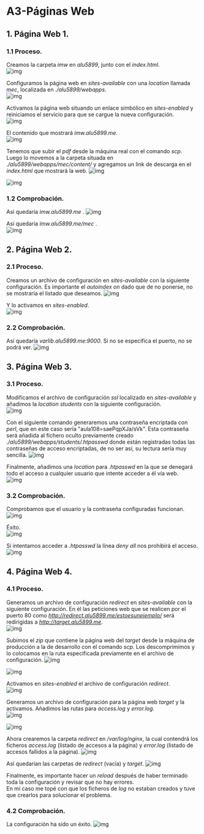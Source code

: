 # A3-Páginas Web
## 1. Página Web 1.
### 1.1 Proceso.
Creamos la carpeta *imw* en *alu5899*, junto con el *index.html*.  
![img](./img/001.png)  

Configuramos la página web en *sites-available* con una *location* llamada *mec*, localizada en *./alu5899/webapps*.  
![img](./img/002.png)  

Activamos la página web situando un enlace simbólico en *sites-enabled* y reiniciamos el servicio para que se cargue la nueva configuración.  
![img](./img/003.png)  

El contenido que mostrará *imw.alu5899.me*.    
![img](./img/004.png)  

Tenemos que subir el *pdf* desde la máquina real con el comando *scp*. Luego lo movemos a la carpeta situada en *./alu5899/webapps/mec/content/* y agregamos un link de descarga en el *index.html* que mostrará la web.
![img](./img/005.png)  

![img](./img/006.png)  

### 1.2 Comprobación.  
Así quedaría *imw.alu5899.me* .
![img](./img/008.png)

Así quedaría *imw.alu5899.me/mec* .  
![img](./img/009.png)

## 2. Página Web 2.
### 2.1 Proceso.  
Creamos un archivo de configuración en *sites-available* con la siguiente configuración. Es importante el *autoindex on* dado que de no ponerse, no se mostraría el listado que deseamos.
![img](./img/010.png)  

Y lo activamos en *sites-enabled*.  
![img](./img/011.png)   
### 2.2 Comprobación.  
Así quedaría *varlib.alu5899.me:9000*. Si no se especifica el puerto, no se podrá ver.
![img](./img/012.png)

## 3. Página Web 3.
### 3.1 Proceso.  
Modificamos el archivo de configuración *ssl* localizado en *sites-available* y añadimos la *location students* con la siguiente configuración.  
![img](./img/013.png)  

Con el siguiente comando generaremos una contraseña encriptada con *perl*, que en este caso sería "aula108=saePqpXJa/sVk". Esta contraseña será añadida al fichero oculto previamente creado *./alu5899/webapps/students/.htpasswd* donde están registradas todas las contraseñas de acceso encriptadas, de no ser así, su lectura sería muy sencilla.
![img](./img/014.png)

Finalmente, añadimos una *location* para *.htpasswd* en la que se denegará todo el acceso a cualquier usuario que intente acceder a él vía web.  
![img](./img/016.png)
### 3.2 Comprobación.
Comprobamos que el usuario y la contraseña configuradas funcionan.
![img](./img/015.png)  

Éxito.  
![img](./img/015a.png)  

Si intentamos acceder a *.htpasswd* la línea *deny all* nos prohibirá el acceso.  
![img](./img/017.png)
## 4. Página Web 4.  
### 4.1 Proceso.  
Generamos un archivo de configuración *redirect* en *sites-available* con la siguiente configuración. En él las peticiones web que se realicen por el puerto 80 como *http://redirect.alu5899.me/estoesunejemplo/* será redirigidas a *http://target.alu5899.me*.  
![img](./img/018.png)  

Subimos el *zip* que contiene la página web del *target* desde la máquina de producción a la de desarrollo con el comando *scp*.  Los descomprimimos y lo colocamos en la ruta especificada previamente en el archivo de configuración.
![img](./img/019.png)  

![img](./img/020.png)  

Activamos en *sites-enabled* el archivo de configuración *redirect*.  
![img](./img/021.png)  

Generamos un archivo de configuración para la página web *target* y la activamos. Añadimos las rutas para *access.log* y *error.log*.  
![img](./img/022.png)  

![img](./img/023.png)

Ahora crearemos la carpeta *redirect* en */var/log/nginx*, la cual contendrá los ficheros *access.log* (listado de accesos a la página) y  *error.log* (listado de accesos fallidos a la página).
![img](./img/025.png)  

Así quedarían las carpetas de *redirect* (vacía) y *target*.
![img](./img/024.png)   

Finalmente, es importante hacer un *reload* después de haber terminado toda la configuración y revisar que no hay errores.   
En mi caso me topé con que los ficheros de *log* no estaban creados y tuve que crearlos para solucionar el problema.

### 4.2 Comprobación.  
La configuración ha sido un éxito.
![img](./img/026.png)  
